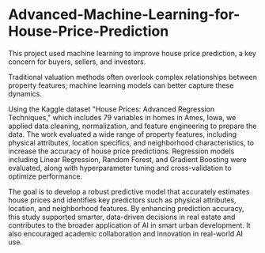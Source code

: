 # Advanced-Machine-Learning-for-House-Price-Prediction
This project used machine learning to improve house price prediction, a key concern for buyers, sellers, and investors. 

Traditional valuation methods often overlook complex relationships between property features; machine learning models can better capture these dynamics. 

Using the Kaggle dataset "House Prices: Advanced Regression Techniques," which includes 79 variables in homes in Ames, Iowa, we applied data cleaning, normalization, and feature engineering to prepare the data. 
The work evaluated a wide range of property features, including physical attributes, location specifics, and neighborhood characteristics, to increase the accuracy of house price predictions. 
Regression models including Linear Regression, Random Forest, and Gradient Boosting were evaluated, along with hyperparameter tuning and cross-validation to optimize performance. 

The goal is to develop a robust predictive model that accurately estimates house prices and identifies key predictors such as physical attributes, location, and neighborhood features. 
By enhancing prediction accuracy, this study supported smarter, data-driven decisions in real estate and contributes to the broader application of AI in smart urban development. It also encouraged academic collaboration and innovation in real-world AI use.